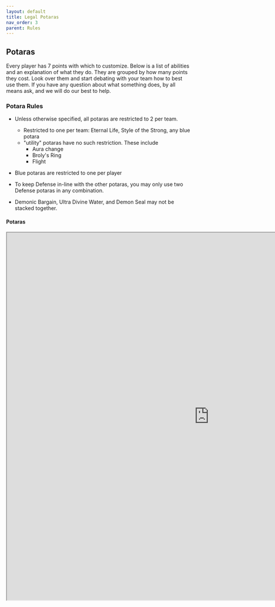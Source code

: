 ```yaml
---
layout: default
title: Legal Potaras 
nav_order: 3
parent: Rules
---
```

## Potaras

Every player has 7 points with which to customize. Below is a list of abilities and an explanation of what they do. They are grouped by how many points they cost. Look over them and start debating with your team how to best use them. If you have any question about what something does, by all means ask, and we will do our best to help.

### Potara Rules

- Unless otherwise specified, all potaras are restricted to 2 per team.
    - Restricted to one per team: Eternal Life, Style of the Strong, any blue potara
    - "utility" potaras have no such restriction. These include
        - Aura change
        - Broly's Ring
        - Flight
        
- Blue potaras are restricted to one per player 
    
- To keep Defense in-line with the other potaras, you may only use two Defense potaras in any combination.

- Demonic Bargain, Ultra Divine Water, and Demon Seal may not be stacked together.

#### Potaras 

<iframe width=1100 height=1000 scrolling="yes" src="https://docs.google.com/spreadsheets/d/e/2PACX-1vQ3M0rSgk8SBGoxIv-wsgW1HkYo5NnJqEkjMzQMtVeaBjW0HKmtHzZM9FF2ZavTEGoxXuyVz8LsGpSc/pubhtml?widget=true&amp;headers=false"></iframe>